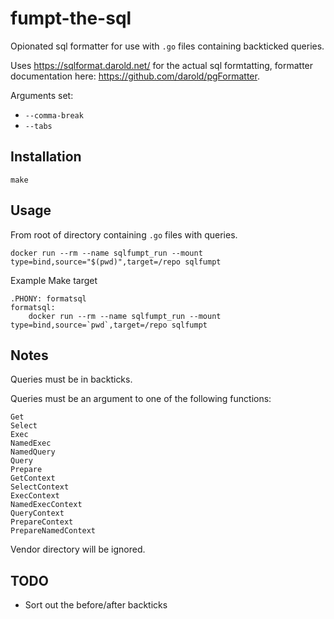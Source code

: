 # fumpt-the-sql

Opionated sql formatter for use with `.go` files containing backticked queries.

Uses https://sqlformat.darold.net/ for the actual sql formtatting, formatter documentation here: https://github.com/darold/pgFormatter.

Arguments set:

- `--comma-break`
- `--tabs`

## Installation

```
make
```

## Usage

From root of directory containing `.go` files with queries.

```
docker run --rm --name sqlfumpt_run --mount type=bind,source="$(pwd)",target=/repo sqlfumpt
```

Example Make target

```
.PHONY: formatsql
formatsql:
	docker run --rm --name sqlfumpt_run --mount type=bind,source=`pwd`,target=/repo sqlfumpt
```

## Notes

Queries must be in backticks.

Queries must be an argument to one of the following functions:

```
Get
Select
Exec
NamedExec
NamedQuery
Query
Prepare
GetContext
SelectContext
ExecContext
NamedExecContext
QueryContext
PrepareContext
PrepareNamedContext
```

Vendor directory will be ignored.

## TODO

- Sort out the before/after backticks

